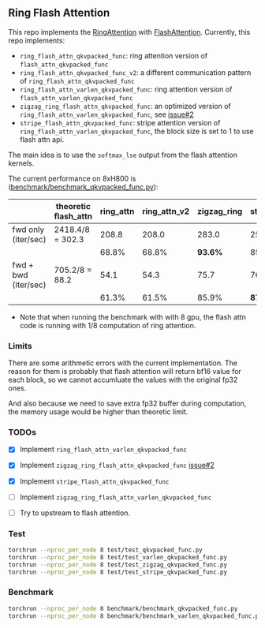 ## Ring Flash Attention

This repo implements the [RingAttention](https://github.com/lhao499/RingAttention) with [FlashAttention](https://github.com/Dao-AILab/flash-attention). Currently, this repo implements:

- `ring_flash_attn_qkvpacked_func`: ring attention version of `flash_attn_qkvpacked_func`
- `ring_flash_attn_qkvpacked_func_v2`: a different communication pattern of  `ring_flash_attn_qkvpacked_func`
- `ring_flash_attn_varlen_qkvpacked_func`: ring attention version of `flash_attn_varlen_qkvpacked_func`
- `zigzag_ring_flash_attn_qkvpacked_func`: an optimized version of `ring_flash_attn_varlen_qkvpacked_func`, see [issue#2](https://github.com/zhuzilin/ring-flash-attention/issues/2)
- `stripe_flash_attn_qkvpacked_func`: stripe attention version of `ring_flash_attn_varlen_qkvpacked_func`, the block size is set to 1 to use flash attn api.

The main idea is to use the `softmax_lse` output from the flash attention kernels.

The current performance on 8xH800 is ([benchmark/benchmark_qkvpacked_func.py](benchmark/benchmark_qkvpacked_func.py)):

|                      | theoretic flash_attn | ring_attn | ring_attn_v2 | zigzag_ring | stripe_attn |
| -------------------- | -------------------- | --------- | ------------ | ----------- | ----------- |
| fwd only (iter/sec)  | 2418.4/8 = 302.3     | 208.8     | 208.0        | 283.0       | 259.6       |
|                      |                      | 68.8%     | 68.8%        | **93.6%**   | 85.9%       |
| fwd + bwd (iter/sec) | 705.2/8 = 88.2       | 54.1      | 54.3         | 75.7        | 76.9        |
|                      |                      | 61.3%     | 61.5%        | 85.9%       | **87.2%**   |

- Note that when running the benchmark with with 8 gpu, the flash attn code is running with 1/8 computation of ring attention.

### Limits

There are some arithmetic errors with the current implementation. The reason for them is probably that flash attention will return bf16 value for each block, so we cannot accumluate the values with the original fp32 ones.

And also because we need to save extra fp32 buffer during computation, the memory usage would be higher than theoretic limit.

### TODOs

- [x] Implement `ring_flash_attn_varlen_qkvpacked_func`
- [x] Implement `zigzag_ring_flash_attn_qkvpacked_func` [issue#2](https://github.com/zhuzilin/ring-flash-attention/issues/2)

- [x] Implement `stripe_flash_attn_qkvpacked_func`

- [ ] Implement `zigzag_ring_flash_attn_varlen_qkvpacked_func`
- [ ] Try to upstream to flash attention.

### Test

```bash
torchrun --nproc_per_node 8 test/test_qkvpacked_func.py
torchrun --nproc_per_node 8 test/test_varlen_qkvpacked_func.py
torchrun --nproc_per_node 8 test/test_zigzag_qkvpacked_func.py
torchrun --nproc_per_node 8 test/test_stripe_qkvpacked_func.py
```

### Benchmark

```bash
torchrun --nproc_per_node 8 benchmark/benchmark_qkvpacked_func.py
torchrun --nproc_per_node 8 benchmark/benchmark_varlen_qkvpacked_func.py
```
